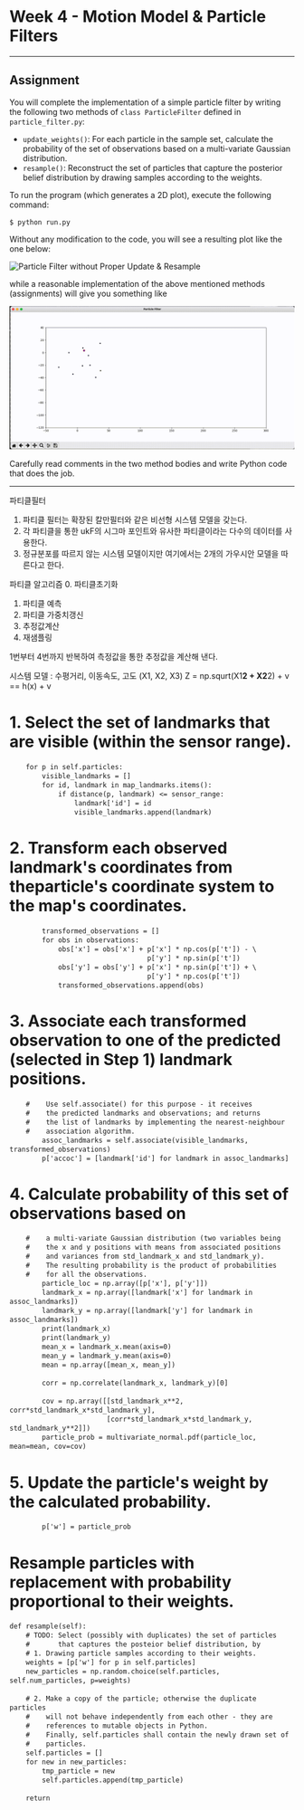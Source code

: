 # Week 4 - Motion Model & Particle Filters

---

[//]: # (Image References)
[empty-update]: ./empty-update.gif
[example]: ./example.gif

## Assignment

You will complete the implementation of a simple particle filter by writing the following two methods of `class ParticleFilter` defined in `particle_filter.py`:

* `update_weights()`: For each particle in the sample set, calculate the probability of the set of observations based on a multi-variate Gaussian distribution.
* `resample()`: Reconstruct the set of particles that capture the posterior belief distribution by drawing samples according to the weights.

To run the program (which generates a 2D plot), execute the following command:

```
$ python run.py
```

Without any modification to the code, you will see a resulting plot like the one below:

![Particle Filter without Proper Update & Resample][empty-update]

while a reasonable implementation of the above mentioned methods (assignments) will give you something like

![Particle Filter Example][example]

Carefully read comments in the two method bodies and write Python code that does the job.

---
파티클필터
1. 파티클 필터는 확장된 칼만필터와 같은 비선형 시스템 모델을 갖는다.
2. 각 파티클을 통한 ukF의 시그마 포인트와 유사한 파티클이라는 다수의 데이터를 사용한다.
3. 정규분포를 따르지 않는 시스템 모델이지만 여기에서는 2개의  가우시안 모델을 따른다고 한다.

파티클 알고리즘
0. 파티클초기화
1. 파티클 예측
2. 파티클 가중치갱신
3. 추정값계산
4. 재샘플링

1번부터 4번까지 반복하여 측정값을 통한 추정값을 계산해 낸다.

시스템 모델 : 수평거리, 이동속도, 고도 (X1, X2, X3)
Z = np.squrt(X1**2 + X2**2) + v
  == h(x) + v
  
   # 1. Select the set of landmarks that are visible (within the sensor range).
        for p in self.particles:
            visible_landmarks = []
            for id, landmark in map_landmarks.items():
                if distance(p, landmark) <= sensor_range:
                    landmark['id'] = id
                    visible_landmarks.append(landmark)

   # 2. Transform each observed landmark's coordinates from theparticle's coordinate system to the map's coordinates.
            transformed_observations = []
            for obs in observations:
                obs['x'] = obs['x'] + p['x'] * np.cos(p['t']) - \
                                      p['y'] * np.sin(p['t'])
                obs['y'] = obs['y'] + p['x'] * np.sin(p['t']) + \
                                      p['y'] * np.cos(p['t'])
                transformed_observations.append(obs)

   # 3. Associate each transformed observation to one of the predicted (selected in Step 1) landmark positions.
        #    Use self.associate() for this purpose - it receives
        #    the predicted landmarks and observations; and returns
        #    the list of landmarks by implementing the nearest-neighbour
        #    association algorithm.
            assoc_landmarks = self.associate(visible_landmarks, transformed_observations)
            p['accoc'] = [landmark['id'] for landmark in assoc_landmarks]

   # 4. Calculate probability of this set of observations based on
        #    a multi-variate Gaussian distribution (two variables being
        #    the x and y positions with means from associated positions
        #    and variances from std_landmark_x and std_landmark_y).
        #    The resulting probability is the product of probabilities
        #    for all the observations.
            particle_loc = np.array([p['x'], p['y']])
            landmark_x = np.array([landmark['x'] for landmark in assoc_landmarks])
            landmark_y = np.array([landmark['y'] for landmark in assoc_landmarks])
            print(landmark_x)
            print(landmark_y)
            mean_x = landmark_x.mean(axis=0)
            mean_y = landmark_y.mean(axis=0)
            mean = np.array([mean_x, mean_y])
            
            corr = np.correlate(landmark_x, landmark_y)[0]

            cov = np.array([[std_landmark_x**2, corr*std_landmark_x*std_landmark_y],
                            [corr*std_landmark_x*std_landmark_y, std_landmark_y**2]])
            particle_prob = multivariate_normal.pdf(particle_loc, mean=mean, cov=cov)
   # 5. Update the particle's weight by the calculated probability.
            p['w'] = particle_prob

   # Resample particles with replacement with probability proportional to their weights.
    def resample(self):
        # TODO: Select (possibly with duplicates) the set of particles
        #       that captures the posteior belief distribution, by
        # 1. Drawing particle samples according to their weights.
        weights = [p['w'] for p in self.particles]
        new_particles = np.random.choice(self.particles, self.num_particles, p=weights)

        # 2. Make a copy of the particle; otherwise the duplicate particles
        #    will not behave independently from each other - they are
        #    references to mutable objects in Python.
        #    Finally, self.particles shall contain the newly drawn set of
        #    particles.
        self.particles = []
        for new in new_particles:
            tmp_particle = new
            self.particles.append(tmp_particle)

        return

